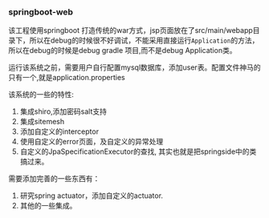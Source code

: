 ### springboot-web

该工程使用springboot 打造传统的war方式，jsp页面放在了src/main/webapp目录下，所以在debug的时候很不好调试，不能采用直接运行`Application`的方法，所以在debug的时候是debug gradle 项目,而不是debug Application类。

运行该系统之前，需要用户自行配置mysql数据库，添加user表。配置文件神马的只有一个,就是application.properties

该系统的一些的特性:

1. 集成shiro,添加密码salt支持
2. 集成sitemesh
3. 添加自定义的interceptor
4. 使用自定义的error页面，及自定义的异常处理
5. 自定义的JpaSpecificationExecutor的查找, 其实也就是把springside中的类搞过来。

需要添加完善的一些东西有：

1. 研究spring actuator，添加自定义的actuator.
2. 其他的一些集成。